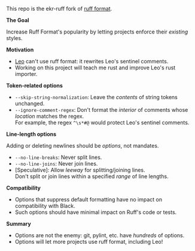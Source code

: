 <!-- https://github.com/edreamleo/ekr-ruff -->

This repo is the ekr-ruff fork of [ruff format](https://github.com/rust-lang/rust).

**The Goal**

Increase Ruff Format's popularity by letting projects enforce their *existing* styles.

**Motivation**

- [Leo](https://leo-editor.github.io/leo-editor/) can't use ruff format: it rewrites Leo's sentinel comments.
- Working on this project will teach me rust and improve Leo's rust importer.

**Token-related options**

- `--skip-string-normalization`: Leave the *contents* of string tokens unchanged.
- `--ignore-comment-regex`: Don't format the *interior* of comments whose *location* matches the regex.<br>
   For example, the regex `^\s*#@` would protect Leo's sentinel comments.

**Line-length options**

Adding or deleting newlines should be *options*, not mandates.

- `--no-line-breaks`: Never split lines.
- `--no-line-joins`: Never join lines.
- [Speculative]: Allow *leeway* for splitting/joining lines.<br>
  Don't split or join lines within a specified *range* of line lengths.

**Compatibility**

- Options that suppress default formatting have no impact on compatibility with Black.
- Such options should have minimal impact on Ruff's code or tests.

**Summary**

- Options are not the enemy: git, pylint, etc. have *hundreds* of options.
- Options will let more projects use ruff format, including Leo!
